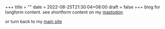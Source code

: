 +++
title =  ""
date = 2022-08-25T21:30:04+08:00
draft = false
+++
blog for longform content. see shortform content on my [mastodon](https://hci.social/@mollycomputerinteraction)

or turn back to my [main site](https://macla.ren/)